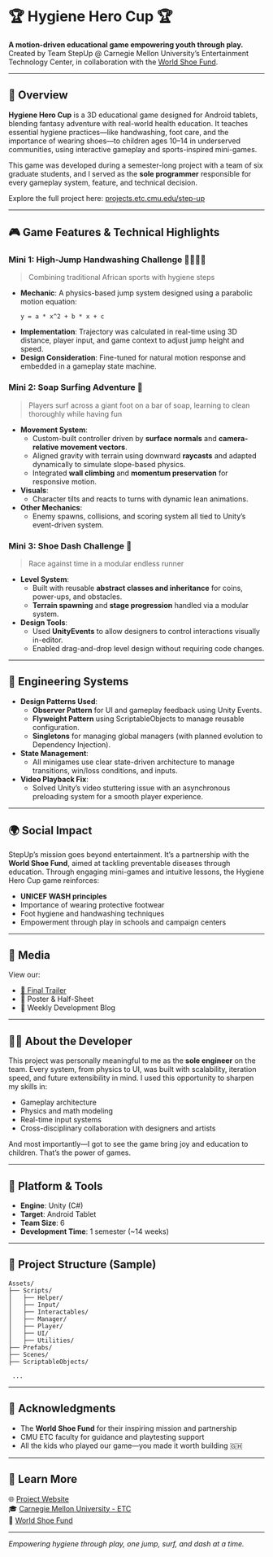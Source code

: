 
# 🏆 Hygiene Hero Cup 🏆

**A motion-driven educational game empowering youth through play.**  
Created by Team StepUp @ Carnegie Mellon University’s Entertainment Technology Center, in collaboration with the [World Shoe Fund](https://projects.etc.cmu.edu/step-up/about/).

---

## 🚀 Overview

**Hygiene Hero Cup** is a 3D educational game designed for Android tablets, blending fantasy adventure with real-world health education. It teaches essential hygiene practices—like handwashing, foot care, and the importance of wearing shoes—to children ages 10–14 in underserved communities, using interactive gameplay and sports-inspired mini-games.

This game was developed during a semester-long project with a team of six graduate students, and I served as the **sole programmer** responsible for every gameplay system, feature, and technical decision.

Explore the full project here: [projects.etc.cmu.edu/step-up](https://projects.etc.cmu.edu/step-up)

---

## 🎮 Game Features & Technical Highlights

### Mini 1: High-Jump Handwashing Challenge 🏃🏿‍♂️‍➡️
> Combining traditional African sports with hygiene steps

- **Mechanic**: A physics-based jump system designed using a parabolic motion equation:
  ```
  y = a * x^2 + b * x + c
  ```
- **Implementation**: Trajectory was calculated in real-time using 3D distance, player input, and game context to adjust jump height and speed.
- **Design Consideration**: Fine-tuned for natural motion response and embedded in a gameplay state machine.

### Mini 2: Soap Surfing Adventure 🧼
> Players surf across a giant foot on a bar of soap, learning to clean thoroughly while having fun

- **Movement System**:
  - Custom-built controller driven by **surface normals** and **camera-relative movement vectors**.
  - Aligned gravity with terrain using downward **raycasts** and adapted dynamically to simulate slope-based physics.
  - Integrated **wall climbing** and **momentum preservation** for responsive motion.
- **Visuals**:
  - Character tilts and reacts to turns with dynamic lean animations.
- **Other Mechanics**:
  - Enemy spawns, collisions, and scoring system all tied to Unity’s event-driven system.

### Mini 3: Shoe Dash Challenge 👟
> Race against time in a modular endless runner

- **Level System**:
  - Built with reusable **abstract classes and inheritance** for coins, power-ups, and obstacles.
  - **Terrain spawning** and **stage progression** handled via a modular system.
- **Design Tools**:
  - Used **UnityEvents** to allow designers to control interactions visually in-editor.
  - Enabled drag-and-drop level design without requiring code changes.

---

## 🔧 Engineering Systems

- **Design Patterns Used**:
  - **Observer Pattern** for UI and gameplay feedback using Unity Events.
  - **Flyweight Pattern** using ScriptableObjects to manage reusable configuration.
  - **Singletons** for managing global managers (with planned evolution to Dependency Injection).
- **State Management**:
  - All minigames use clear state-driven architecture to manage transitions, win/loss conditions, and inputs.
- **Video Playback Fix**:
  - Solved Unity’s video stuttering issue with an asynchronous preloading system for a smooth player experience.

---

## 🌍 Social Impact

StepUp’s mission goes beyond entertainment. It’s a partnership with the **World Shoe Fund**, aimed at tackling preventable diseases through education. Through engaging mini-games and intuitive lessons, the Hygiene Hero Cup game reinforces:
- **UNICEF WASH principles**
- Importance of wearing protective footwear
- Foot hygiene and handwashing techniques
- Empowerment through play in schools and campaign centers

---

## 📸 Media

View our:
- [🎥 Final Trailer](https://projects.etc.cmu.edu/step-up/media/)
- 📜 Poster & Half-Sheet
- 📝 Weekly Development Blog

---

## 👨‍💻 About the Developer

This project was personally meaningful to me as the **sole engineer** on the team. Every system, from physics to UI, was built with scalability, iteration speed, and future extensibility in mind. I used this opportunity to sharpen my skills in:
- Gameplay architecture
- Physics and math modeling
- Real-time input systems
- Cross-disciplinary collaboration with designers and artists

And most importantly—I got to see the game bring joy and education to children. That’s the power of games.

---

## 📱 Platform & Tools

- **Engine**: Unity (C#)
- **Target**: Android Tablet
- **Team Size**: 6
- **Development Time**: 1 semester (~14 weeks)

---

## 📂 Project Structure (Sample)

```
Assets/
├── Scripts/
│   ├── Helper/
│   ├── Input/
│   ├── Interactables/
│   ├── Manager/
│   ├── Player/
│   ├── UI/
│   ├── Utilities/
├── Prefabs/
├── Scenes/
├── ScriptableObjects/
 
 ...
```

---

## 🙌 Acknowledgments

- The **World Shoe Fund** for their inspiring mission and partnership
- CMU ETC faculty for guidance and playtesting support
- All the kids who played our game—you made it worth building 🇬🇭

---

## 🔗 Learn More

🌐 [Project Website](https://projects.etc.cmu.edu/step-up)  
🎓 [Carnegie Mellon University - ETC](https://www.etc.cmu.edu/blog/projects/stepup/)  
👣 [World Shoe Fund](https://www.worldshoefund.org/)

---

*Empowering hygiene through play, one jump, surf, and dash at a time.*
